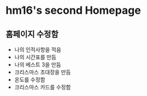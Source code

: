 #  hm16's second Homepage
##  홈페이지 수정함
-  나의 인적사항을 적음
-  나의 시간표를 만듬
-  나의 베스트 3을 만듬
-  크리스마스 초대장을 만듬
-  온도를 수정함
-  크리스마스 카드를 수정함
